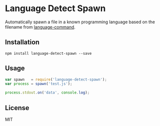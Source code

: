 # Language Detect Spawn

Automatically spawn a file in a known programming language based on the filename from [language-command](https://github.com/blakeembrey/node-language-command).

## Installation

```
npm install language-detect-spawn --save
```

## Usage

```javascript
var spawn   = require('language-detect-spawn');
var process = spawn('test.js');

process.stdout.on('data', console.log);
```

## License

MIT
